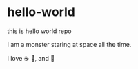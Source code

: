 # hello-world
this is hello world repo

I am a monster staring at space all the time.

I love :coffee: :pizza:, and 💃
